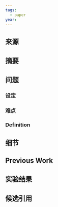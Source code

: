 ```yaml
---
tags:
  - paper
year:
---
```

## 来源


## 摘要


## 问题


###  设定


### 难点


### Definition


## 细节


## Previous Work



## 实验结果


## 候选引用

